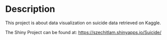 # Description

This project is about data visualization on suicide data retrieved on Kaggle. <br>

The Shiny Project can be found at: https://szechitlam.shinyapps.io/Suicide/
